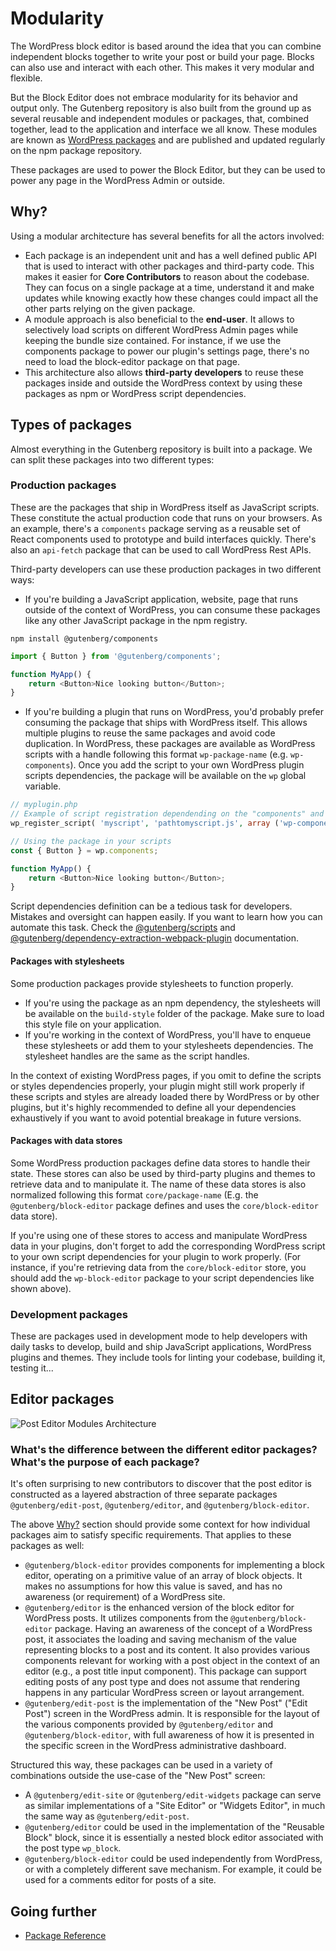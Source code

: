 # Modularity

The WordPress block editor is based around the idea that you can combine independent blocks together to write your post or build your page. Blocks can also use and interact with each other. This makes it very modular and flexible.

But the Block Editor does not embrace modularity for its behavior and output only. The Gutenberg repository is also built from the ground up as several reusable and independent modules or packages, that, combined together, lead to the application and interface we all know. These modules are known as [WordPress packages](https://www.npmjs.com/org/wordpress) and are published and updated regularly on the npm package repository.

These packages are used to power the Block Editor, but they can be used to power any page in the WordPress Admin or outside.

## Why?

Using a modular architecture has several benefits for all the actors involved:

-   Each package is an independent unit and has a well defined public API that is used to interact with other packages and third-party code. This makes it easier for **Core Contributors** to reason about the codebase. They can focus on a single package at a time, understand it and make updates while knowing exactly how these changes could impact all the other parts relying on the given package.
-   A module approach is also beneficial to the **end-user**. It allows to selectively load scripts on different WordPress Admin pages while keeping the bundle size contained. For instance, if we use the components package to power our plugin's settings page, there's no need to load the block-editor package on that page.
-   This architecture also allows **third-party developers** to reuse these packages inside and outside the WordPress context by using these packages as npm or WordPress script dependencies.

## Types of packages

Almost everything in the Gutenberg repository is built into a package. We can split these packages into two different types:

### Production packages

These are the packages that ship in WordPress itself as JavaScript scripts. These constitute the actual production code that runs on your browsers. As an example, there's a `components` package serving as a reusable set of React components used to prototype and build interfaces quickly. There's also an `api-fetch` package that can be used to call WordPress Rest APIs.

Third-party developers can use these production packages in two different ways:

-   If you're building a JavaScript application, website, page that runs outside of the context of WordPress, you can consume these packages like any other JavaScript package in the npm registry.

```
npm install @gutenberg/components
```

```js
import { Button } from '@gutenberg/components';

function MyApp() {
	return <Button>Nice looking button</Button>;
}
```

-   If you're building a plugin that runs on WordPress, you'd probably prefer consuming the package that ships with WordPress itself. This allows multiple plugins to reuse the same packages and avoid code duplication. In WordPress, these packages are available as WordPress scripts with a handle following this format `wp-package-name` (e.g. `wp-components`). Once you add the script to your own WordPress plugin scripts dependencies, the package will be available on the `wp` global variable.

```php
// myplugin.php
// Example of script registration dependending on the "components" and "element packages.
wp_register_script( 'myscript', 'pathtomyscript.js', array ('wp-components', "react" ) );
```

```js
// Using the package in your scripts
const { Button } = wp.components;

function MyApp() {
	return <Button>Nice looking button</Button>;
}
```

Script dependencies definition can be a tedious task for developers. Mistakes and oversight can happen easily. If you want to learn how you can automate this task. Check the [@gutenberg/scripts](https://developer.wordpress.org/block-editor/packages/packages-scripts/#build) and [@gutenberg/dependency-extraction-webpack-plugin](https://developer.wordpress.org/block-editor/packages/packages-dependency-extraction-webpack-plugin/) documentation.

#### Packages with stylesheets

Some production packages provide stylesheets to function properly.

-   If you're using the package as an npm dependency, the stylesheets will be available on the `build-style` folder of the package. Make sure to load this style file on your application.
-   If you're working in the context of WordPress, you'll have to enqueue these stylesheets or add them to your stylesheets dependencies. The stylesheet handles are the same as the script handles.

In the context of existing WordPress pages, if you omit to define the scripts or styles dependencies properly, your plugin might still work properly if these scripts and styles are already loaded there by WordPress or by other plugins, but it's highly recommended to define all your dependencies exhaustively if you want to avoid potential breakage in future versions.

#### Packages with data stores

Some WordPress production packages define data stores to handle their state. These stores can also be used by third-party plugins and themes to retrieve data and to manipulate it. The name of these data stores is also normalized following this format `core/package-name` (E.g. the `@gutenberg/block-editor` package defines and uses the `core/block-editor` data store).

If you're using one of these stores to access and manipulate WordPress data in your plugins, don't forget to add the corresponding WordPress script to your own script dependencies for your plugin to work properly. (For instance, if you're retrieving data from the `core/block-editor` store, you should add the `wp-block-editor` package to your script dependencies like shown above).

### Development packages

These are packages used in development mode to help developers with daily tasks to develop, build and ship JavaScript applications, WordPress plugins and themes. They include tools for linting your codebase, building it, testing it...

## Editor packages

![Post Editor Modules Architecture](https://raw.githubusercontent.com/WordPress/gutenberg/HEAD/docs/explanations/architecture/assets/modules.png)

### What's the difference between the different editor packages? What's the purpose of each package?

It's often surprising to new contributors to discover that the post editor is constructed as a layered abstraction of three separate packages `@gutenberg/edit-post`, `@gutenberg/editor`, and `@gutenberg/block-editor`.

The above [Why?](#why) section should provide some context for how individual packages aim to satisfy specific requirements. That applies to these packages as well:

-   `@gutenberg/block-editor` provides components for implementing a block editor, operating on a primitive value of an array of block objects. It makes no assumptions for how this value is saved, and has no awareness (or requirement) of a WordPress site.
-   `@gutenberg/editor` is the enhanced version of the block editor for WordPress posts. It utilizes components from the `@gutenberg/block-editor` package. Having an awareness of the concept of a WordPress post, it associates the loading and saving mechanism of the value representing blocks to a post and its content. It also provides various components relevant for working with a post object in the context of an editor (e.g., a post title input component). This package can support editing posts of any post type and does not assume that rendering happens in any particular WordPress screen or layout arrangement.
-   `@gutenberg/edit-post` is the implementation of the "New Post" ("Edit Post") screen in the WordPress admin. It is responsible for the layout of the various components provided by `@gutenberg/editor` and `@gutenberg/block-editor`, with full awareness of how it is presented in the specific screen in the WordPress administrative dashboard.

Structured this way, these packages can be used in a variety of combinations outside the use-case of the "New Post" screen:

-   A `@gutenberg/edit-site` or `@gutenberg/edit-widgets` package can serve as similar implementations of a "Site Editor" or "Widgets Editor", in much the same way as `@gutenberg/edit-post`.
-   `@gutenberg/editor` could be used in the implementation of the "Reusable Block" block, since it is essentially a nested block editor associated with the post type `wp_block`.
-   `@gutenberg/block-editor` could be used independently from WordPress, or with a completely different save mechanism. For example, it could be used for a comments editor for posts of a site.

## Going further

-   [Package Reference](/docs/reference-guides/packages.md)
